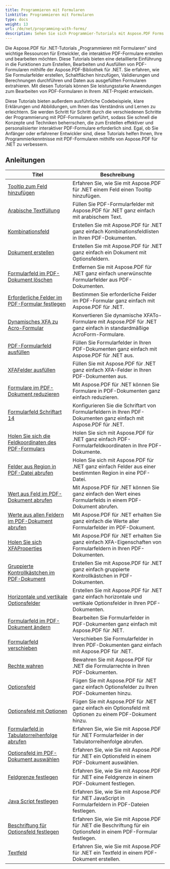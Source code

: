 ```yaml
---
title: Programmieren mit Formularen
linktitle: Programmieren mit Formularen
type: docs
weight: 13
url: /de/net/programming-with-forms/
description: Sehen Sie sich Programmier-Tutorials mit Aspose.PDF Forms für .NET an, um interaktive Formulare in Ihren PDF-Dateien zu erstellen und zu verwalten.
---
```

Die Aspose.PDF für .NET-Tutorials „Programmieren mit Formularen“ sind wichtige Ressourcen für Entwickler, die interaktive PDF-Formulare erstellen und bearbeiten möchten. Diese Tutorials bieten eine detaillierte Einführung in die Funktionen zum Erstellen, Bearbeiten und Ausfüllen von PDF-Formularen mithilfe der Aspose.PDF-Bibliothek für .NET. Sie erfahren, wie Sie Formularfelder erstellen, Schaltflächen hinzufügen, Validierungen und Berechnungen durchführen und Daten aus ausgefüllten Formularen extrahieren. Mit diesen Tutorials können Sie leistungsstarke Anwendungen zum Bearbeiten von PDF-Formularen in Ihrem .NET-Projekt entwickeln.

Diese Tutorials bieten außerdem ausführliche Codebeispiele, klare Erklärungen und Abbildungen, um Ihnen das Verständnis und Lernen zu erleichtern. Sie werden Schritt für Schritt durch die verschiedenen Schritte der Programmierung mit PDF-Formularen geführt, sodass Sie schnell die Konzepte und Techniken beherrschen, die zum Erstellen effektiver und personalisierter interaktiver PDF-Formulare erforderlich sind. Egal, ob Sie Anfänger oder erfahrener Entwickler sind, diese Tutorials helfen Ihnen, Ihre Programmierkenntnisse mit PDF-Formularen mithilfe von Aspose.PDF für .NET zu verbessern.

## Anleitungen
| Titel | Beschreibung |
| --- | --- | 
| [Tooltip zum Feld hinzufügen](./add-tooltip-to-field/) | Erfahren Sie, wie Sie mit Aspose.PDF für .NET einem Feld einen Tooltip hinzufügen. |  
| [Arabische Textfüllung](./arabic-text-filling/) | Füllen Sie PDF-Formularfelder mit Aspose.PDF für .NET ganz einfach mit arabischem Text. |  
| [Kombinationsfeld](./combo-box/) | Erstellen Sie mit Aspose.PDF für .NET ganz einfach Kombinationsfeldlisten in Ihren PDF-Dokumenten. |  
| [Dokument erstellen](./create-doc/) | Erstellen Sie mit Aspose.PDF für .NET ganz einfach ein Dokument mit Optionsfeldern. |  
| [Formularfeld im PDF-Dokument löschen](./delete-form-field/) | Entfernen Sie mit Aspose.PDF für .NET ganz einfach unerwünschte Formularfelder aus PDF-Dokumenten. |  
| [Erforderliche Felder im PDF-Formular festlegen](./determine-required-field/) | Bestimmen Sie erforderliche Felder im PDF-Formular ganz einfach mit Aspose.PDF für .NET. |  
| [Dynamisches XFA zu Acro-Formular](./dynamic-xfa-to-acro-form/) | Konvertieren Sie dynamische XFATo-Formulare mit Aspose.PDF für .NET ganz einfach in standardmäßige AcroForm-Formulare. |  
| [PDF-Formularfeld ausfüllen](./fill-form-field/) | Füllen Sie Formularfelder in Ihren PDF-Dokumenten ganz einfach mit Aspose.PDF für .NET aus. |  
| [XFAFelder ausfüllen](./fill-xfafields/) | Füllen Sie mit Aspose.PDF für .NET ganz einfach XFA-Felder in Ihren PDF-Dokumenten aus. |  
| [Formulare im PDF-Dokument reduzieren](./flatten-forms/) | Mit Aspose.PDF für .NET können Sie Formulare in PDF-Dokumenten ganz einfach reduzieren. |  
| [Formularfeld Schriftart 14](./form-field-font-14/) | Konfigurieren Sie die Schriftart von Formularfeldern in Ihren PDF-Dokumenten ganz einfach mit Aspose.PDF für .NET. |  
| [Holen Sie sich die Feldkoordinaten des PDF-Formulars](./get-coordinates/) | Holen Sie sich mit Aspose.PDF für .NET ganz einfach PDF-Formularfeldkoordinaten in Ihre PDF-Dokumente. |  
| [Felder aus Region in PDF-Datei abrufen](./get-fields-from-region/) | Holen Sie sich mit Aspose.PDF für .NET ganz einfach Felder aus einer bestimmten Region in eine PDF-Datei. |  
| [Wert aus Feld im PDF-Dokument abrufen](./get-value-from-field/) | Mit Aspose.PDF für .NET können Sie ganz einfach den Wert eines Formularfelds in einem PDF-Dokument abrufen. |  
| [Werte aus allen Feldern im PDF-Dokument abrufen](./get-values-from-all-fields/) | Mit Aspose.PDF für .NET erhalten Sie ganz einfach die Werte aller Formularfelder im PDF-Dokument. |  
| [Holen Sie sich XFAProperties](./get-xfaproperties/) | Mit Aspose.PDF für .NET erhalten Sie ganz einfach XFA-Eigenschaften von Formularfeldern in Ihren PDF-Dokumenten. |  
| [Gruppierte Kontrollkästchen im PDF-Dokument](./grouped-check-boxes/) | Erstellen Sie mit Aspose.PDF für .NET ganz einfach gruppierte Kontrollkästchen in PDF-Dokumenten. |  
| [Horizontale und vertikale Optionsfelder](./horizontally-and-vertically-radio-buttons/) | Erstellen Sie mit Aspose.PDF für .NET ganz einfach horizontale und vertikale Optionsfelder in Ihren PDF-Dokumenten. |  
| [Formularfeld im PDF-Dokument ändern](./modify-form-field/) | Bearbeiten Sie Formularfelder in PDF-Dokumenten ganz einfach mit Aspose.PDF für .NET. |  
| [Formularfeld verschieben](./move-form-field/) | Verschieben Sie Formularfelder in Ihren PDF-Dokumenten ganz einfach mit Aspose.PDF für .NET. |  
| [Rechte wahren](./preserve-rights/) | Bewahren Sie mit Aspose.PDF für .NET die Formularrechte in Ihren PDF-Dokumenten. |  
| [Optionsfeld](./radio-button/) | Fügen Sie mit Aspose.PDF für .NET ganz einfach Optionsfelder zu Ihren PDF-Dokumenten hinzu. |  
| [Optionsfeld mit Optionen](./radio-button-with-options/) | Fügen Sie mit Aspose.PDF für .NET ganz einfach ein Optionsfeld mit Optionen zu einem PDF-Dokument hinzu. |  
| [Formularfeld in Tabulatorreihenfolge abrufen](./retrieve-form-field-in-tab-order/) | Erfahren Sie, wie Sie mit Aspose.PDF für .NET Formularfelder in der Tabulatorreihenfolge abrufen. |  
| [Optionsfeld im PDF-Dokument auswählen](./select-radio-button/) | Erfahren Sie, wie Sie mit Aspose.PDF für .NET ein Optionsfeld in einem PDF-Dokument auswählen. |  
| [Feldgrenze festlegen](./set-field-limit/) | Erfahren Sie, wie Sie mit Aspose.PDF für .NET eine Feldgrenze in einem PDF-Dokument festlegen. |  
| [Java Script festlegen](./set-java-script/) | Erfahren Sie, wie Sie mit Aspose.PDF für .NET JavaScript in Formularfeldern in PDF-Dateien festlegen. |  
| [Beschriftung für Optionsfeld festlegen](./set-radio-button-caption/) | Erfahren Sie, wie Sie mit Aspose.PDF für .NET die Beschriftung für ein Optionsfeld in einem PDF-Formular festlegen. |  
| [Textfeld](./text-box/) | Erfahren Sie, wie Sie mit Aspose.PDF für .NET ein Textfeld in einem PDF-Dokument erstellen. |  